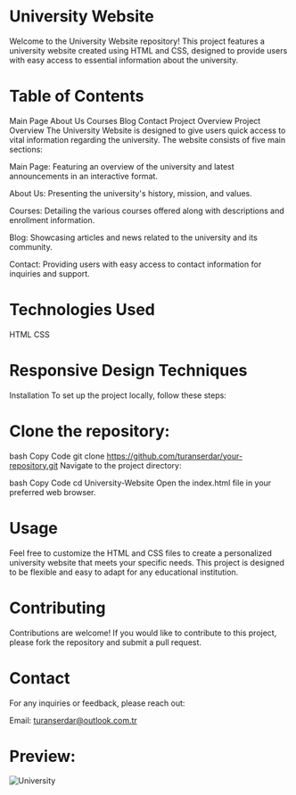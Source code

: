 # University Website
Welcome to the University Website repository! This project features a university website created using HTML and CSS, designed to provide users with easy access to essential information about the university.

# Table of Contents
Main Page
About Us
Courses
Blog
Contact
Project Overview
Project Overview
The University Website is designed to give users quick access to vital information regarding the university. The website consists of five main sections:

Main Page: Featuring an overview of the university and latest announcements in an interactive format.

About Us: Presenting the university's history, mission, and values.

Courses: Detailing the various courses offered along with descriptions and enrollment information.

Blog: Showcasing articles and news related to the university and its community.

Contact: Providing users with easy access to contact information for inquiries and support.

# Technologies Used
HTML
CSS
# Responsive Design Techniques
Installation
To set up the project locally, follow these steps:

# Clone the repository:

bash
Copy Code
git clone https://github.com/turanserdar/your-repository.git
Navigate to the project directory:

bash
Copy Code
cd University-Website
Open the index.html file in your preferred web browser.

# Usage
Feel free to customize the HTML and CSS files to create a personalized university website that meets your specific needs. This project is designed to be flexible and easy to adapt for any educational institution.

# Contributing
Contributions are welcome! If you would like to contribute to this project, please fork the repository and submit a pull request.

# Contact
For any inquiries or feedback, please reach out:

Email: turanserdar@outlook.com.tr

# Preview:

![University](https://github.com/user-attachments/assets/5b7868ce-8adb-4b11-964a-c7cc0b8f8c3f)

